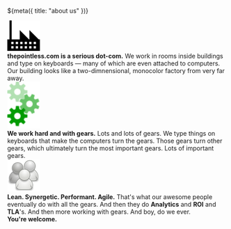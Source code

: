 ${meta({
	title: "about us"
})}

<div class='content'>
	<div class='padded navbar float-right' style='width: 90px;'>
		<img alt='factory' title='our dot-com. image stolen from http://upload.wikimedia.org/wikipedia/commons/thumb/a/ae/Factory_icon.svg/75px-Factory_icon.svg.png' src='/images/75px_Factory.png' style='width: 75px; display: inline;'/>
	</div>
	<div class='content'>
		<b>thepointless.com is a serious dot-com.</b>
		We work in rooms inside buildings and type on keyboards &mdash; many of which are even attached to computers. Our building looks like a two-dimnensional, monocolor factory from very far away.
	</div>
</div>

<div class='content'>
	<div class='padded navbar' style='width: 90px;'>
		<img alt='gears' title='the gears of productivity. image stolen from http://upload.wikimedia.org/wikipedia/commons/thumb/d/dc/Cog-scripted-svg-green.svg/49px-Cog-scripted-svg-green.svg.png' src="/images/49px_GreenCog.png" style='width: 75px; display: inline;'/>
	</div>
	<div class='content'>
		<b>We work hard and with gears.</b>
		Lots and lots of gears. We type things on keyboards that make the computers turn the gears. Those gears turn other gears, which ultimately turn the most important gears. Lots of important gears.
	</div>
</div>

<div class='content'>
	<div class='padded navbar float-right' style='width: 90px;'>
		<img alt='people' title='professionals. image stolen from http://upload.wikimedia.org/wikipedia/commons/thumb/8/81/Icon_of_three_people_in_different_shades_of_grey.svg/75px-Icon_of_three_people_in_different_shades_of_grey.svg.png' src="images/75px_ThreeGrayPeople.png" style='width: 75px; display: inline;' />
	</div>
	<div class='content'>
		<b>Lean. Synergetic. Performant. Agile.</b>
		That's what our awesome people eventually do with all the gears. And then they do <b>Analytics</b> and <b>ROI</b> and <b>TLA</b>'s. And then more working with gears. And boy, do we ever.
	</div>
</div>

<div>
	<b>You're welcome.</b>
</div>

<div><tpdc:share></tpdc:share></div>
